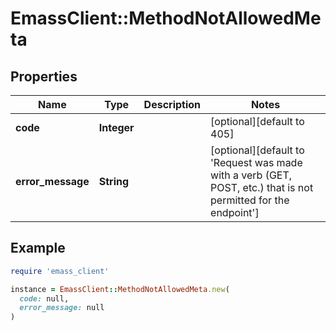 # EmassClient::MethodNotAllowedMeta

## Properties

| Name | Type | Description | Notes |
| ---- | ---- | ----------- | ----- |
| **code** | **Integer** |  | [optional][default to 405] |
| **error_message** | **String** |  | [optional][default to &#39;Request was made with a verb (GET, POST, etc.) that is not permitted for the endpoint&#39;] |

## Example

```ruby
require 'emass_client'

instance = EmassClient::MethodNotAllowedMeta.new(
  code: null,
  error_message: null
)
```

